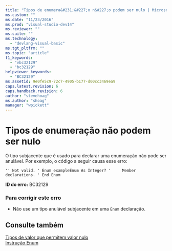 ```yaml
---
title: "Tipos de enumera&#231;&#227;o n&#227;o podem ser nulo | Microsoft Docs"
ms.custom: ""
ms.date: "11/23/2016"
ms.prod: "visual-studio-dev14"
ms.reviewer: ""
ms.suite: ""
ms.technology: 
  - "devlang-visual-basic"
ms.tgt_pltfrm: ""
ms.topic: "article"
f1_keywords: 
  - "vbc32129"
  - "bc32129"
helpviewer_keywords: 
  - "BC32129"
ms.assetid: 9e0fe5c9-72c7-4905-b177-d00cc3469ea9
caps.latest.revision: 6
caps.handback.revision: 6
author: "stevehoag"
ms.author: "shoag"
manager: "wpickett"
---
```

# Tipos de enumera&#231;&#227;o n&#227;o podem ser nulo
O tipo subjacente que é usado para declarar uma enumeração não pode ser anulável. Por exemplo, o código a seguir causa esse erro:  
  
```vb#  
'' Not valid. ' Enum exampleEnum As Integer? '     Member declarations. ' End Enum  
```  
  
 **ID do erro:** BC32129  
  
### Para corrigir este erro  
  
-   Não use um tipo anulável subjacente em uma `Enum` declaração.  
  
## Consulte também  
 [Tipos de valor que permitem valor nulo](../../visual-basic/programming-guide/language-features/data-types/nullable-value-types.md)   
 [Instrução Enum](../../visual-basic/language-reference/statements/enum-statement.md)